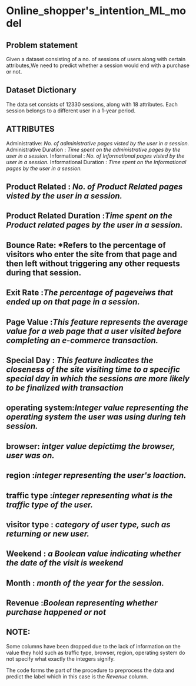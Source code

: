 # Online_shopper's_intention_ML_model

 ## Problem statement 
 Given a dataset consisting of a no. of sessions of users along with certain attributes,We need to predict whether a session would end with a purchase or not.

 ## Dataset Dictionary
 The data set consists of 12330 sessions, along with 18 attributes.
 Each session belongs to a different user in a 1-year period.
 
 ## ATTRIBUTES
Administrative: *No. of adiministrative pages visted by the user in a session.*
Administrative Duration : *Time spent on the administrative pages by the user in a session.*
Informational : *No. of Informational pages visted by the user in a session.*
Informational Duration : *Time spent on the Informational pages by the user in a session.*
## Product Related : *No. of Product Related pages visted by the user in a session.*
## Product Related Duration :*Time spent on the Product related pages by the user in a session.*
## Bounce Rate: *Refers to the percentage of visitors who enter the site from that page and then left without triggering any other requests during that session.
## Exit Rate :*The percentage of pageveiws that ended up on that page in a session.*
## Page Value :*This feature represents the average value for a web page that a user visited before completing an e-commerce transaction.*
## Special Day : *This feature indicates the closeness of the site visiting time to a specific special day in which the sessions are more likely to be finalized with transaction*
## operating system:*Integer value representing the operating system the user was using during teh session.*
## browser: *intger value depictimg the browser, user was on.*
## region :*integer representing the user's loaction.*
## traffic type :*integer representing what is the traffic type of the user.*
## visitor type : *category of user type, such as returning or new user.* 
## Weekend : *a Boolean value indicating whether the date of the visit is weekend*
## Month : *month of the year for the session.*
## Revenue :*Boolean representing whether purchase happened or not*  

## NOTE: 
Some columns have been dropped due to the lack of information on the value they hold such as traffic type, browser, region, operating system do not specify what exactly the integers signify.

The code forms the part of the procedure to preprocess the data and predict the label which in this case is the *Revenue* column.

